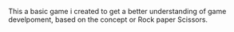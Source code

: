 This a basic game i created to get a better understanding of game develpoment, based on the concept or Rock paper Scissors.
